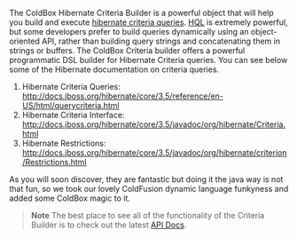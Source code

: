 The ColdBox Hibernate Criteria Builder is a powerful object that will help you build and execute [hibernate criteria queries](http://docs.jboss.org/hibernate/core/3.3/reference/en/html/querycriteria.html). [HQL](http://docs.jboss.org/hibernate/core/3.6/reference/en-US/html/queryhql.html) is extremely powerful, but some developers prefer to build queries dynamically using an object-oriented API, rather than building query strings and concatenating them in strings or buffers. The ColdBox Criteria builder offers a powerful programmatic DSL builder for Hibernate Criteria queries. You can see below some of the Hibernate documentation on criteria queries.

1. Hibernate Criteria Queries: http://docs.jboss.org/hibernate/core/3.5/reference/en-US/html/querycriteria.html
2. Hibernate Criteria Interface: http://docs.jboss.org/hibernate/core/3.5/javadoc/org/hibernate/Criteria.html
3. Hibernate Restrictions: http://docs.jboss.org/hibernate/core/3.5/javadoc/org/hibernate/criterion/Restrictions.html

As you will soon discover, they are fantastic but doing it the java way is not that fun, so we took our lovely ColdFusion dynamic language funkyness and added some ColdBox magic to it.

> **Note** The best place to see all of the functionality of the Criteria Builder is to check out the latest [API Docs](http://apidocs.coldbox.org/).
